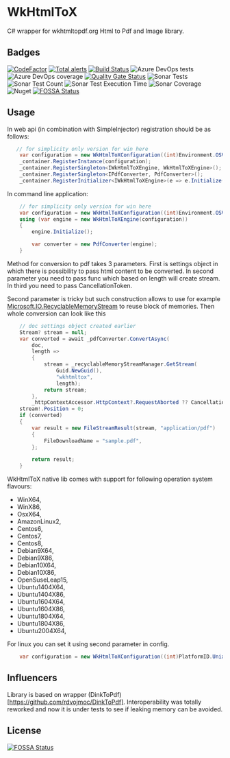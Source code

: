 # WkHtmlToX

C# wrapper for wkhtmltopdf.org Html to Pdf and Image library.

## Badges

[![CodeFactor](https://www.codefactor.io/repository/github/adaskothebeast/wkhtmltox/badge/master)](https://www.codefactor.io/repository/github/adaskothebeast/wkhtmltox/overview/master)
[![Total alerts](https://img.shields.io/lgtm/alerts/g/AdaskoTheBeAsT/WkHtmlToX.svg?logo=lgtm&logoWidth=18)](https://lgtm.com/projects/g/AdaskoTheBeAsT/WkHtmlToX/alerts/)
[![Build Status](https://adaskothebeast.visualstudio.com/AdaskoTheBeAsT.WkHtmlToX/_apis/build/status/AdaskoTheBeAsT.WkHtmlToX?branchName=master)](https://adaskothebeast.visualstudio.com/AdaskoTheBeAsT.WkHtmlToX/_build/latest?definitionId=8&branchName=master)
![Azure DevOps tests](https://img.shields.io/azure-devops/tests/AdaskoTheBeAsT/AdaskoTheBeAsT.WkHtmlToX/18)
![Azure DevOps coverage](https://img.shields.io/azure-devops/coverage/AdaskoTheBeAsT/AdaskoTheBeAsT.WkHtmlToX/18?style=plastic)
[![Quality Gate Status](https://sonarcloud.io/api/project_badges/measure?project=AdaskoTheBeAsT_AdaskoTheBeAsT.WkHtmlToX&metric=alert_status)](https://sonarcloud.io/dashboard?id=AdaskoTheBeAsT_AdaskoTheBeAsT.WkHtmlToX)
![Sonar Tests](https://img.shields.io/sonar/tests/AdaskoTheBeAsT_AdaskoTheBeAsT.WkHtmlToX?server=https%3A%2F%2Fsonarcloud.io)
![Sonar Test Count](https://img.shields.io/sonar/total_tests/AdaskoTheBeAsT_AdaskoTheBeAsT.WkHtmlToX?server=https%3A%2F%2Fsonarcloud.io)
![Sonar Test Execution Time](https://img.shields.io/sonar/test_execution_time/AdaskoTheBeAsT_AdaskoTheBeAsT.WkHtmlToX?server=https%3A%2F%2Fsonarcloud.io)
![Sonar Coverage](https://img.shields.io/sonar/coverage/AdaskoTheBeAsT_AdaskoTheBeAsT.WkHtmlToX?server=https%3A%2F%2Fsonarcloud.io&style=plastic)
![Nuget](https://img.shields.io/nuget/dt/AdaskoTheBeAsT.WkHtmlToX)
[![FOSSA Status](https://app.fossa.com/api/projects/git%2Bgithub.com%2FAdaskoTheBeAsT%2FWkHtmlToX.svg?type=shield)](https://app.fossa.com/projects/git%2Bgithub.com%2FAdaskoTheBeAsT%2FWkHtmlToX?ref=badge_shield)

## Usage

In web api (in combination with SimpleInjector) registration should be as follows:

```cs
   // for simplicity only version for win here
    var configuration = new WkHtmlToXConfiguration((int)Environment.OSVersion.Platform, null);
    _container.RegisterInstance(configuration);
    _container.RegisterSingleton<IWkHtmlToXEngine, WkHtmlToXEngine>();
    _container.RegisterSingleton<IPdfConverter, PdfConverter>();
    _container.RegisterInitializer<IWkHtmlToXEngine>(e => e.Initialize());
```

In command line application:

```cs
    // for simplicity only version for win here
    var configuration = new WkHtmlToXConfiguration((int)Environment.OSVersion.Platform, null);
    using (var engine = new WkHtmlToXEngine(configuration))
    {
        engine.Initialize();

        var converter = new PdfConverter(engine);
    }
```

Method for conversion to pdf takes 3 parameters.
First is settings object in which there is possibility to pass html content to be converted.
In second parameter you need to pass func which based on length will create stream.
In third you need to pass CancellationToken.

Second parameter is tricky but such construction allows to use for example [Microsoft.IO.RecyclableMemoryStream](https://github.com/microsoft/Microsoft.IO.RecyclableMemoryStream) to reuse block of memories.
Then whole conversion can look like this

```cs
    // doc settings object created earlier
    Stream? stream = null;
    var converted = await _pdfConverter.ConvertAsync(
        doc,
        length =>
        {
            stream = _recyclableMemoryStreamManager.GetStream(
                Guid.NewGuid(),
                "wkhtmltox",
                length);
            return stream;
        },
        _httpContextAccessor.HttpContext?.RequestAborted ?? CancellationToken.None);
    stream!.Position = 0;
    if (converted)
    {
        var result = new FileStreamResult(stream, "application/pdf")
        {
            FileDownloadName = "sample.pdf",
        };

        return result;
    }
```

WkHtmlToX native lib comes with support for following operation system flavours:

- WinX64,
- WinX86,
- OsxX64,
- AmazonLinux2,
- Centos6,
- Centos7,
- Centos8,
- Debian9X64,
- Debian9X86,
- Debian10X64,
- Debian10X86,
- OpenSuseLeap15,
- Ubuntu1404X64,
- Ubuntu1404X86,
- Ubuntu1604X64,
- Ubuntu1604X86,
- Ubuntu1804X64,
- Ubuntu1804X86,
- Ubuntu2004X64,

For linux you can set it using second parameter in config.

```cs
    var configuration = new WkHtmlToXConfiguration((int)PlatformID.Unix, WkHtmlToXRuntimeIdentifier.Ubuntu2004X64);
```

## Influencers

Library is based on wrapper (DinkToPdf)[https://github.com/rdvojmoc/DinkToPdf].
Interoperability was totally reworked and now it is under tests to see if leaking memory can be avoided.


## License
[![FOSSA Status](https://app.fossa.com/api/projects/git%2Bgithub.com%2FAdaskoTheBeAsT%2FWkHtmlToX.svg?type=large)](https://app.fossa.com/projects/git%2Bgithub.com%2FAdaskoTheBeAsT%2FWkHtmlToX?ref=badge_large)
